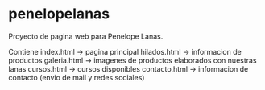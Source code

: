 # penelopelanas

Proyecto de pagina web para Penelope Lanas.

Contiene
  index.html    -> pagina principal
  hilados.html  -> informacion de productos
  galeria.html  -> imagenes de productos elaborados con nuestras lanas
  cursos.html   -> cursos disponibles
  contacto.html -> informacion de contacto (envio de mail y redes sociales)
